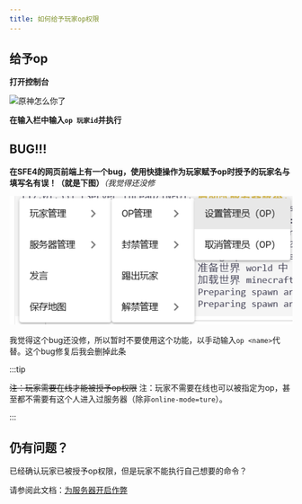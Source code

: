 ```yaml
---
title: 如何给予玩家op权限
---
```


## 给予op

**打开控制台**

![原神怎么你了](/img/pages/Terminal.png)

**在输入栏中输入`op 玩家id`并执行**

## BUG!!!

**在SFE4的网页前端上有一个bug，使用快捷操作为玩家赋予op时授予的玩家名与填写名有误！（就是下图）***（我觉得还没修*

![我喜欢芭！菲](../../../../static/img/pages/wochao_OP.png)

我觉得这个bug还没修，所以暂时不要使用这个功能，以手动输入`op <name>`代替。这个bug修复后我会删掉此条

:::tip

~~注：玩家需要在线才能被授予op权限~~
注：玩家不需要在线也可以被指定为op，甚至都不需要有这个人进入过服务器（除非`online-mode=ture`）。

:::

## 仍有问题？

已经确认玩家已被授予op权限，但是玩家不能执行自己想要的命令？

请参阅此文档：[为服务器开启作弊](2-allow_cheat.md)
